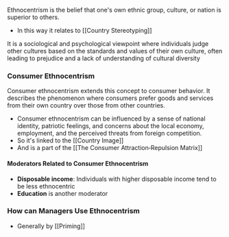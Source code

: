 Ethnocentrism is the belief that one's own ethnic group, culture, or nation is superior to others. 
- In this way it relates to [[Country Stereotyping]]

It is a sociological and psychological viewpoint where individuals judge other cultures based on the standards and values of their own culture, often leading to prejudice and a lack of understanding of cultural diversity


### Consumer Ethnocentrism
Consumer ethnocentrism extends this concept to consumer behavior. It describes the phenomenon where consumers prefer goods and services from their own country over those from other countries. 
- Consumer ethnocentrism can be influenced by a sense of national identity, patriotic feelings, and concerns about the local economy, employment, and the perceived threats from foreign competition.
- So it's linked to the [[Country Image]]
- And is a part of the [[The Consumer Attraction‐Repulsion Matrix]]
#### Moderators Related to Consumer Ethnocentrism
- **Disposable income**: Individuals with higher disposable income tend to be less ethnocentric  
- **Education** is another moderator

### How can Managers Use Ethnocentrism
- Generally by [[Priming]]

